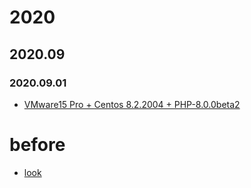 # 2020
## 2020.09
### 2020.09.01

+ [VMware15 Pro + Centos 8.2.2004 + PHP-8.0.0beta2](2020/09/01/centos8.php8.md)

# before

+ [look](README.2020.9.1.md)